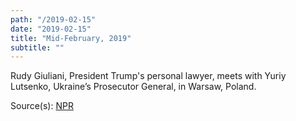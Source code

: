 ```yaml
---
path: "/2019-02-15"
date: "2019-02-15"
title: "Mid-February, 2019"
subtitle: ""
---
```


Rudy Giuliani, President Trump's personal lawyer, meets with Yuriy Lutsenko, Ukraine’s Prosecutor General, in Warsaw, Poland.

<span class="sources">
Source(s): <a href="https://www.npr.org/2019/09/27/765026582/meet-the-businessman-helping-giuliani-find-dirt-on-democrats-in-ukraine" target="_blank" rel="noopener noreferrer">NPR</a>
</span>